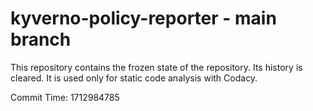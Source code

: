 # kyverno-policy-reporter - main branch

This repository contains the frozen state of the repository.
Its history is cleared. It is used only for static code
analysis with Codacy.

Commit Time: 1712984785